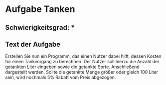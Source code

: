 # Aufgabe Tanken

## Schwierigkeitsgrad: *

## Text der Aufgabe
Erstellen Sie nun ein Programm, das einen Nutzer dabei hilft, dessen Kosten für einen Tankvorgang zu berechnen. Der Nutzer soll hierzu die Anzahl der getankten Liter eingeben sowie die getankte Sorte. Anschließend dargestellt werden. Sollte die getankte Menge größer oder gleich 100 Liter sein, wird nochmals 5% Rabatt vom Preis abgezogen.